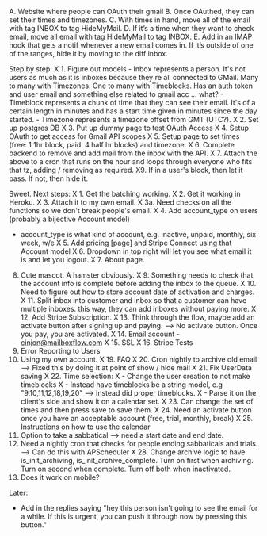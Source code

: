 A. Website where people can OAuth their gmail
B. Once OAuthed, they can set their times and timezones.
C. With times in hand, move all of the email with tag INBOX to tag HideMyMail.
D. If it’s a time when they want to check email, move all email with tag HideMyMail to tag INBOX.
E. Add in an IMAP hook that gets a notif whenever a new email comes in. If it’s outside of one of the ranges, hide it by moving to the diff inbox.


Step by step:
X 1. Figure out models
    - Inbox represents a person. It's not users as much as it is inboxes because they're all connected to GMail. Many to many with Timezones. One to many with Timeblocks. Has an auth token and user email and something else related to gmail acc ... what?
    - Timeblock represents a chunk of time that they can see their email. It's of a certain length in minutes and has a start time given in minutes since the day started.
    - Timezone represents a timezone offset from GMT (UTC?).
X 2. Set up postgres DB
X 3. Put up dummy page to test OAuth Access
X 4. Setup OAuth to get access for Gmail API scopes
X 5. Setup page to set times (free: 1 1hr block, paid: 4 half hr blocks) and timezone.
X 6. Complete backend to remove and add mail from the inbox with the API.
X 7. Attach the above to a cron that runs on the hour and loops through everyone who fits that tz, adding / removing as required.
X9. If in a user's block, then let it pass. If not, then hide it.

Sweet. Next steps:
X 1. Get the batching working.
X 2. Get it working in Heroku.
X 3. Attach it to my own email.
X 3a. Need checks on all the functions so we don't break people's email.
X 4. Add account_type on users (probably a bijective Account model)
   - account_type is what kind of account, e.g. inactive, unpaid, monthly, six week, w/e
X 5. Add pricing [page] and Stripe Connect using that Account model
X 6. Dropdown in top right will let you see what email it is and let you logout.
X 7. About page.
8. Cute mascot. A hamster obviously.
X 9. Something needs to check that the account info is complete before adding the inbox to the queue.
X 10. Need to figure out how to store account date of activation and charges.
X 11. Split inbox into customer and inbox so that a customer can have multiple inboxes. this way, they can add inboxes without paying more.
X 12. Add Stripe Subscription.
X 13. Think through the flow, maybe add an activate button after signing up and paying. --> No activate button. Once you pay, you are activated.
X 14. Email account - cinjon@mailboxflow.com
X 15. SSL
X 16. Stripe Tests
17. Error Reporting to Users
18. Using my own account.
X 19. FAQ
X 20. Cron nightly to archive old email --> Fixed this by doing it at point of show / hide mail
X 21. Fix UserData saving
X 22. Time selection:
X    - Change the user creation to not make timeblocks
X    - Instead have timeblocks be a string model, e.g "9,10,11,12,18,19,20" --> Instead did proper timeblocks.
X    - Parse it on the client's side and show it on a calendar set.
X 23. Can change the set of times and then press save to save them.
X 24. Need an activate button once you have an acceptable account (free, trial, monthly, break)
X 25. Instructions on how to use the calendar
26. Option to take a sabbatical --> need a start date and end date.
27. Need a nightly cron that checks for people ending sabbaticals and trials. --> Can do this with APScheduler
X 28. Change archive logic to have is_init_archiving, is_init_archive_complete. Turn on first when archiving. Turn on second when complete. Turn off both when inactivated.
29. Does it work on mobile?


Later:
- Add in the replies saying "hey this person isn't going to see the email for a while. If this is urgent, you can push it through now by pressing this button."
